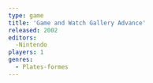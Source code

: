 ```yaml
---
type: game
title: 'Game and Watch Gallery Advance'
released: 2002
editors: 
  -Nintendo
players: 1
genres:
  - Plates-formes
---
```

